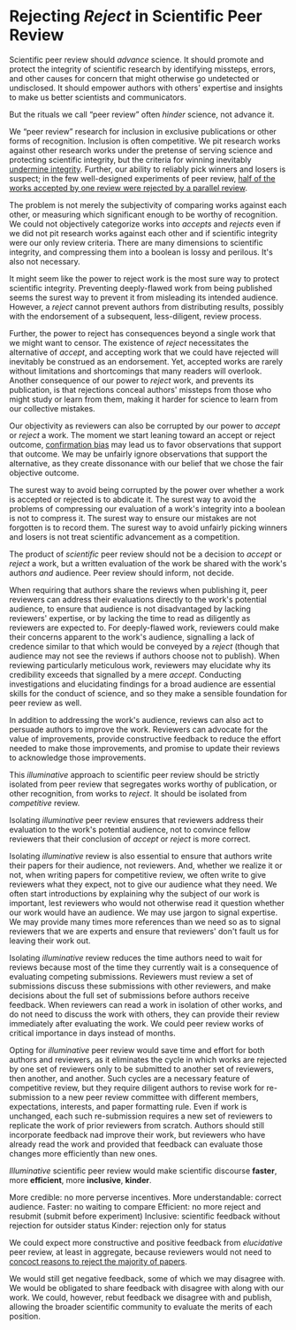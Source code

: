 # Rejecting *Reject* in Scientific Peer Review

Scientific peer review should *advance* science. It should promote and protect the integrity of scientific research by identifying missteps, errors, and other causes for concern that might otherwise go undetected or undisclosed. It should empower authors with others' expertise and insights to make us better scientists and communicators.

But the rituals we call “peer review” often *hinder* science, not advance it.

We “peer review” research for inclusion in exclusive publications or other forms of recognition. Inclusion is often competitive. We pit research works against other research works under the pretense of serving science and protecting scientific integrity, but the criteria for winning inevitably [undermine integrity](./The-Harms-of-Exclusionary-Peer-Reivew.md). Further, our ability to reliably pick winners and losers is suspect; in the few well-designed experiments of peer review, [half of the works accepted by one review were rejected by a parallel review](./Notes.md#replicability). 

The problem is not merely the subjectivity of comparing works against each other, or measuring which significant enough to be worthy of recognition. We could not objectively categorize works into *accepts* and *rejects* even if we did not pit research works against each other and if scientific integrity were our only review criteria. There are many dimensions to scientific integrity, and compressing them into a boolean is lossy and perilous. It's also not necessary.

It might seem like the power to reject work is the most sure way to protect scientific integrity. Preventing deeply-flawed work from being published seems the surest way to prevent it from misleading its intended audience. However, a *reject* cannot prevent authors from distributing results, possibly with the endorsement of a subsequent, less-diligent, review process.

Further, the power to reject has consequences beyond a single work that we might want to censor. The existence of *reject* necessitates the alternative of *accept*, and accepting work that we could have rejected will inevitably be construed as an endorsement. Yet, accepted works are rarely without limitations and shortcomings that many readers will overlook. Another consequence of our power to *reject* work, and prevents its publication, is that rejections conceal authors' missteps from those who might study or learn from them, making it harder for science to learn from our collective mistakes.

Our objectivity as reviewers can also be corrupted by our power to *accept* or *reject* a work. The moment we start leaning toward an accept or reject outcome, [confirmation bias](https://en.wikipedia.org/wiki/Confirmation_bias) may lead us to favor observations that support that outcome. We may be unfairly ignore observations that support the alternative, as they create dissonance with our belief that we chose the fair objective outcome.

The surest way to avoid being corrupted by the power over whether a work is accepted or rejected is to abdicate it. The surest way to avoid the problems of compressing our evaluation of a work's integrity into a boolean is not to compress it. The surest way to ensure our mistakes are not forgotten is to record them. The surest way to avoid unfairly picking winners and losers is not treat scientific advancement as a competition.

The product of *scientific* peer review should not be a decision to *accept* or *reject* a work, but a written evaluation of the work be shared with the work's authors *and* audience. Peer review should inform, not decide.

When requiring that authors share the reviews when publishing it, peer reviewers can address their evaluations directly to the work's potential audience, to ensure that audience is not disadvantaged by lacking reviewers' expertise, or by lacking the time to read as diligently as reviewers are expected to. For deeply-flawed work, reviewers could make their concerns apparent to the work's audience, signalling a lack of credence similar to that which would be conveyed by a *reject* (though that audience may not see the reviews if authors choose not to publish). When reviewing particularly meticulous work, reviewers may elucidate why its credibility exceeds that signalled by a mere *accept*. Conducting investigations and elucidating findings for a broad audience are essential skills for the conduct of science, and so they make a sensible foundation for peer review as well.

In addition to addressing the work's audience, reviews can also act to persuade authors to improve the work. Reviewers can advocate for the value of improvements, provide constructive feedback to reduce the effort needed to make those improvements, and promise to update their reviews to acknowledge those improvements.

This *illuminative* approach to scientific peer review should be strictly isolated from peer review that segregates works worthy of publication, or other recognition, from works to *reject*. It should be isolated from *competitive* review.

Isolating *illuminative* peer review ensures that reviewers address their evaluation to the work's potential audience, not to convince fellow reviewers that their conclusion of *accept* or *reject* is more correct.

Isolating *illuminative* review is also essential to ensure that authors write their papers for their audience, not reviewers. And, whether we realize it or not, when writing papers for competitive review, we often write to give reviewers what they expect, not to give our audience what they need. We often start introductions by explaining why the subject of our work is important, lest reviewers who would not otherwise read it question whether our work would have an audience. We may use jargon to signal expertise. We may provide many times more references than we need so as to signal reviewers that we are experts and ensure that reviewers' don't fault us for leaving their work out.

Isolating *illuminative* review reduces the time authors need to wait for reviews because most of the time they currently wait is a consequence of evaluating competing submissions. Reviewers must review a set of submissions discuss these submissions with other reviewers, and make decisions about the full set of submissions before authors receive feedback. When reviewers can read a work in isolation of other works, and do not need to discuss the work with others, they can provide their review immediately after evaluating the work. We could peer review works of critical importance in days instead of months.

Opting for *illuminative* peer review would save time and effort for both authors and reviewers, as it eliminates the cycle in which works are rejected by one set of reviewers only to be submitted to another set of reviewers, then another, and another. Such cycles are a necessary feature of competitive review, but they require diligent authors to revise work for re-submission to a new peer review committee with different members, expectations, interests, and paper formatting rule. Even if work is unchanged, each such re-submission requires a new set of reviewers to replicate the work of prior reviewers from scratch. Authors should still incorporate feedback nad improve their work, but reviewers who have already read the work and provided that feedback can evaluate those changes more efficiently than new ones.



*Illuminative* scientific peer review would make scientific discourse **faster**, more **efficient**, more **inclusive**, **kinder**.




More credible: no more perverse incentives.
More understandable: correct audience.
Faster: no waiting to compare
Efficient: no more reject and resubmit (submit before experiment)
Inclusive: scientific feedback without rejection for outsider status
Kinder: rejection only for status


We could expect more constructive and positive feedback from *elucidative* peer review, at least in aggregate, because reviewers would not need to [concoct reasons to reject the majority of papers](./The-Harms-of-Exclusionary-Peer-Reivew.md/#negative-feedback).

We would still get negative feedback, some of which we may disagree with. We would be obligated to share feedback with disagree with along with our work. We could, however, rebut feedback we disagree with and publish, allowing the broader scientific community to evaluate the merits of each position.
